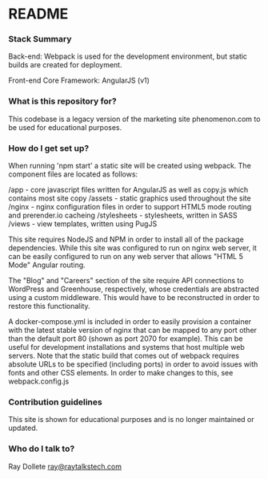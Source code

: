 # README #

### Stack Summary ###

Back-end: Webpack is used for the development environment, but static builds are created for deployment.

Front-end Core Framework: AngularJS (v1)

### What is this repository for? ###

This codebase is a legacy version of the marketing site phenomenon.com to be used for educational purposes.

### How do I get set up? ###

When running 'npm start' a static site will be created using webpack.  The component files are located as follows:

/app - core javascript files written for AngularJS as well as copy.js which contains most site copy
/assets - static graphics used throughout the site
/nginx - nginx configuration files in order to support HTML5 mode routing and prerender.io cacheing
/stylesheets - stylesheets, written in SASS
/views - view templates, written using PugJS

This site requires NodeJS and NPM in order to install all of the package dependencies.  While this site was
configured to run on nginx web server, it can be easily configured to run on any web server that allows "HTML 5 Mode"
Angular routing.

The "Blog" and "Careers" section of the site require API connections to WordPress and Greenhouse, respectively, whose
credentials are abstracted using a custom middleware.  This would have to be reconstructed in order to restore
this functionality.

A docker-compose.yml is included in order to easily provision a container with the latest stable version of nginx that
can be mapped to any port other than the default port 80 (shown as port 2070 for example).  This can be useful for
development installations and systems that host multiple web servers.  Note that the static build that comes out of
webpack requires absolute URLs to be specified (including ports) in order to avoid issues with fonts and other CSS
elements.  In order to make changes to this, see webpack.config.js

### Contribution guidelines ###

This site is shown for educational purposes and is no longer maintained or updated.

### Who do I talk to? ###

Ray Dollete <ray@raytalkstech.com>